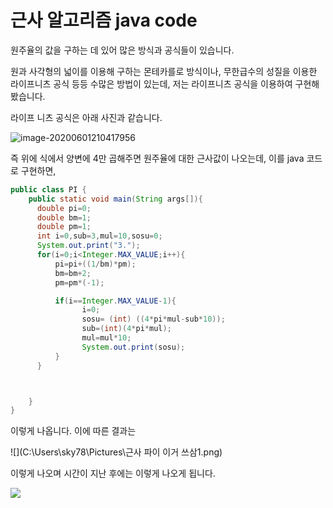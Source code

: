 # 근사 알고리즘 java code

원주율의 값을 구하는 데 있어 많은 방식과 공식들이 있습니다.

원과 사각형의 넓이를 이용해 구하는 몬테카를로 방식이나, 무한급수의 성질을 이용한 라이프니츠 공식 등등 수많은 방법이 있는데, 저는 라이프니츠 공식을 이용하여 구현해 봤습니다.

라이프 니츠 공식은 아래 사진과 같습니다.

![image-20200601210417956](C:\Users\sky78\AppData\Roaming\Typora\typora-user-images\image-20200601210417956.png)

즉 위에 식에서 양변에 4만 곱해주면 원주율에 대한 근사값이 나오는데, 이를 java 코드로 구현하면,

```java
public class PI {
    public static void main(String args[]){
      double pi=0;
      double bm=1;
      double pm=1;
      int i=0,sub=3,mul=10,sosu=0;
      System.out.print("3.");
      for(i=0;i<Integer.MAX_VALUE;i++){
          pi=pi+((1/bm)*pm);
          bm=bm+2;
          pm=pm*(-1);

          if(i==Integer.MAX_VALUE-1){
                i=0;
                sosu= (int) ((4*pi*mul-sub*10));
                sub=(int)(4*pi*mul);
                mul=mul*10;
                System.out.print(sosu);
          }
      }



    }
}
```

이렇게 나옵니다. 이에 따른 결과는 

![](C:\Users\sky78\Pictures\근사 파이 이거 쓰삼1.png)

이렇게 나오며 시간이 지난 후에는 이렇게 나오게 됩니다.

![](C:\Users\sky78\Pictures\rmstkvkdl.png)